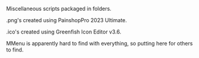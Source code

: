 Miscellaneous scripts packaged in folders. 

.png's created using PainshopPro 2023 Ultimate.

.ico's created using Greenfish Icon Editor v3.6.


MMenu is apparently hard to find with everything, so putting here for others to find.
